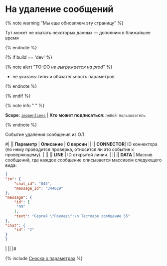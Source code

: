 # На удаление сообщений

{% note warning "Мы еще обновляем эту страницу" %}

Тут может не хватать некоторых данных — дополним в ближайшее время

{% endnote %}

{% if build == 'dev' %}

{% note alert "TO-DO _не выгружается на prod_" %}

- не указаны типы и обязательность параметров

{% endnote %}

{% endif %}

{% note info " " %}

**Scope**: [`imopenlines`](../../../scopes/permissions.md) | **Кто может подписаться**: `любой пользователь`

{% endnote %}

Событие удаления сообщения из ОЛ.

#|
|| **Параметр** | **Описание** | **С версии** ||
|| **CONNECTOR**| ID коннектора (по нему проводится проверка, относится ли это событие к проверяющему). | ||
|| **LINE** | ID открытой линии. | ||
|| **DATA** | Массив сообщений, где каждое сообщение описывается массивом следующего вида:


```json
{
"im": {
    "chat_id": "845",
    "message_id": "344029"
},
"message": {
    "id": [
     "99"
    ],
    "text": "Сергей \"Покоев\":\n Тестовое сообщение 55"
},
"chat": {
    "id": "2"
}
}
```
| ||
|#

{% include [Сноска о параметрах](../../../../_includes/required.md) %}
